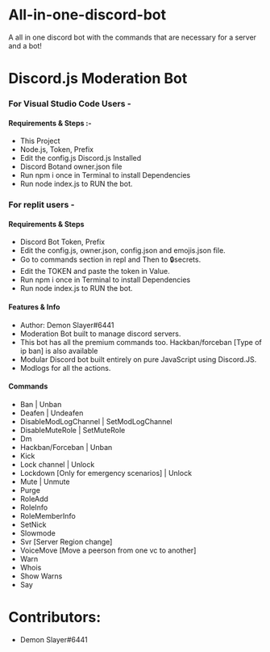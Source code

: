 # All-in-one-discord-bot
A all in one discord bot with the commands that are necessary for a server and a bot!
# Discord.js Moderation Bot

### For Visual Studio Code Users -
#### Requirements & Steps :-
* This Project
* Node.js,  Token, Prefix
* Edit the config.js Discord.js Installed
* Discord Botand owner.json file
* Run npm i once in Terminal to install Dependencies
* Run node index.js to RUN the bot.

### For replit users -
#### Requirements & Steps
* Discord Bot Token, Prefix
* Edit the config.js, owner.json, config.json and emojis.json file.
* Go to commands section in repl and Then to :lock:secrets.
* Edit the TOKEN and paste the token in Value.
* Run npm i once in Terminal to install Dependencies
* Run node index.js to RUN the bot.


#### Features & Info
* Author: Demon Slayer#6441
* Moderation Bot built to manage discord servers.
* This bot has all the premium commands too. Hackban/forceban [Type of ip ban] is also available
* Modular Discord bot built entirely on pure JavaScript using Discord.JS.
* Modlogs for all the actions.

#### Commands
* Ban | Unban
* Deafen | Undeafen
* DisableModLogChannel | SetModLogChannel
* DisableMuteRole | SetMuteRole
* Dm 
* Hackban/Forceban | Unban
* Kick
* Lock channel | Unlock
* Lockdown [Only for emergency scenarios] | Unlock
* Mute | Unmute
* Purge
* RoleAdd
* RoleInfo
* RoleMemberInfo
* SetNick
* Slowmode
* Svr [Server Region change]
* VoiceMove [Move a peerson from one vc to another]
* Warn
* Whois
* Show Warns
* Say

# Contributors:
 * Demon Slayer#6441
